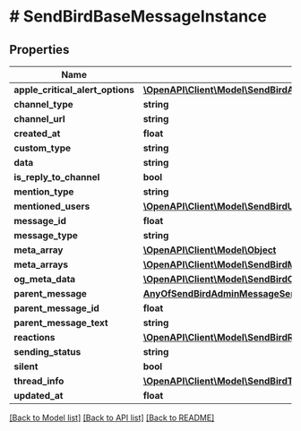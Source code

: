 # # SendBirdBaseMessageInstance

## Properties

Name | Type | Description | Notes
------------ | ------------- | ------------- | -------------
**apple_critical_alert_options** | [**\OpenAPI\Client\Model\SendBirdAppleCriticalAlertOptions**](SendBirdAppleCriticalAlertOptions.md) |  | [optional]
**channel_type** | **string** |  | [optional]
**channel_url** | **string** |  | [optional]
**created_at** | **float** |  | [optional]
**custom_type** | **string** |  | [optional]
**data** | **string** |  | [optional]
**is_reply_to_channel** | **bool** |  | [optional]
**mention_type** | **string** |  | [optional]
**mentioned_users** | [**\OpenAPI\Client\Model\SendBirdUser[]**](SendBirdUser.md) |  | [optional]
**message_id** | **float** |  | [optional]
**message_type** | **string** |  | [optional]
**meta_array** | [**\OpenAPI\Client\Model\Object**](Object.md) |  | [optional]
**meta_arrays** | [**\OpenAPI\Client\Model\SendBirdMessageMetaArray[]**](SendBirdMessageMetaArray.md) |  | [optional]
**og_meta_data** | [**\OpenAPI\Client\Model\SendBirdOGMetaData**](SendBirdOGMetaData.md) |  | [optional]
**parent_message** | [**AnyOfSendBirdAdminMessageSendBirdUserMessageSendBirdFileMessage**](AnyOfSendBirdAdminMessageSendBirdUserMessageSendBirdFileMessage.md) |  | [optional]
**parent_message_id** | **float** |  | [optional]
**parent_message_text** | **string** |  | [optional]
**reactions** | [**\OpenAPI\Client\Model\SendBirdReaction[]**](SendBirdReaction.md) |  | [optional]
**sending_status** | **string** |  | [optional]
**silent** | **bool** |  | [optional]
**thread_info** | [**\OpenAPI\Client\Model\SendBirdThreadInfo**](SendBirdThreadInfo.md) |  | [optional]
**updated_at** | **float** |  | [optional]

[[Back to Model list]](../../README.md#models) [[Back to API list]](../../README.md#endpoints) [[Back to README]](../../README.md)
